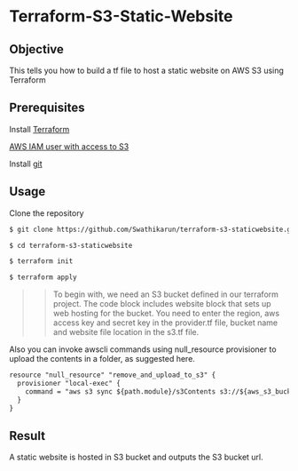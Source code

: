 # Terraform-S3-Static-Website

## Objective

This tells you how to build a tf file to host a static website on AWS S3 using Terraform

## Prerequisites

Install [Terraform](https://learn.hashicorp.com/tutorials/terraform/install-cli?in=terraform/aws-get-started)

[AWS IAM user with access to S3](https://docs.aws.amazon.com/IAM/latest/UserGuide/id_users_change-permissions.html#users_change_permissions-add-console)

Install [git](https://github.com/git-guides/install-git)

## Usage

Clone the repository


```html
$ git clone https://github.com/Swathikarun/terraform-s3-staticwebsite.git

$ cd terraform-s3-staticwebsite

$ terraform init

$ terraform apply
```


>> To begin with, we need an S3 bucket defined in our terraform project. The code block includes website block that sets up web hosting for the bucket. You need to enter the region, aws access key and secret key in the provider.tf file, bucket name and website file location in the s3.tf file.

 Also you can invoke awscli commands using null_resource provisioner to upload the contents in a folder, as suggested here.

```html
resource "null_resource" "remove_and_upload_to_s3" {
  provisioner "local-exec" {
    command = "aws s3 sync ${path.module}/s3Contents s3://${aws_s3_bucket.site.id}"
  }
}
```

## Result

A static website is hosted in S3 bucket and outputs the S3 bucket url.
